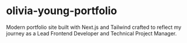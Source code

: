 # olivia-young-portfolio

Modern portfolio site built with Next.js and Tailwind crafted to reflect my journey as a Lead Frontend Developer and Technical Project Manager.
